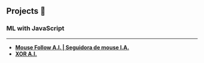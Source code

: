 ## Projects :robot:

### ML with JavaScript

<hr>

- **[Mouse Follow A.I. | Seguidora de mouse I.A.](https://github.com/dsperax/Machine-Learning/tree/main/neural_network_JS)**
- **[XOR A.I.](https://github.com/dsperax/Machine-Learning/tree/main/XOR)**
